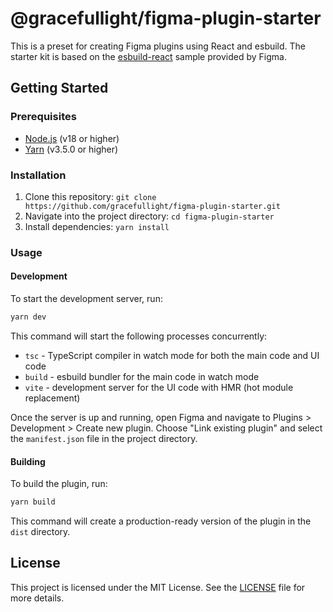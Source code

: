 # @gracefullight/figma-plugin-starter

This is a preset for creating Figma plugins using React and esbuild. The starter kit is based on the [esbuild-react](https://github.com/figma/plugin-samples/tree/master/esbuild-react) sample provided by Figma.

## Getting Started

### Prerequisites

- [Node.js](https://nodejs.org/) (v18 or higher)
- [Yarn](https://yarnpkg.com/) (v3.5.0 or higher)

### Installation

1. Clone this repository: `git clone https://github.com/gracefullight/figma-plugin-starter.git`
2. Navigate into the project directory: `cd figma-plugin-starter`
3. Install dependencies: `yarn install`

### Usage

#### Development

To start the development server, run:

```bash
yarn dev
```

This command will start the following processes concurrently:

- `tsc` - TypeScript compiler in watch mode for both the main code and UI code
- `build` - esbuild bundler for the main code in watch mode
- `vite` - development server for the UI code with HMR (hot module replacement)

Once the server is up and running, open Figma and navigate to Plugins > Development > Create new plugin. Choose "Link existing plugin" and select the `manifest.json` file in the project directory.

#### Building

To build the plugin, run:

```bash
yarn build
```

This command will create a production-ready version of the plugin in the `dist` directory.

## License

This project is licensed under the MIT License. See the [LICENSE](./LICENSE) file for more details.
